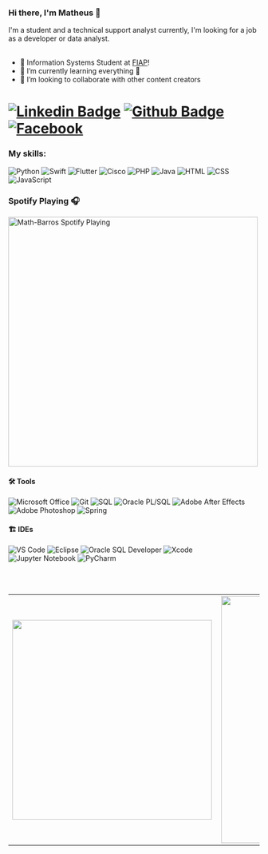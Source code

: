 ### Hi there, I'm Matheus 👋
<p align="left"> 
I'm a student and a technical support analyst currently, I'm looking for a job as a developer or data analyst. <br> <br>

- 🔭 Information Systems Student at [FIAP][fiap]!
- 🌱 I’m currently learning everything 🤣
- 👯 I’m looking to collaborate with other content creators

# [![Linkedin Badge](https://img.shields.io/badge/-LinkedIn-0077B5?style=flat&logo=Linkedin&logoColor=white&link=https://www.linkedin.com/in/mathbarros/)](https://www.linkedin.com/in/mathbarros/) [![Github Badge](https://img.shields.io/badge/-Github-242A2D?style=flat&logo=Github&logoColor=white&link=https://github.com/Math-Barros/)](https://github.com/Math-Barros/) [![Facebook](https://img.shields.io/badge/-facebook-0077B5?style=flat&logo=facebook&logoColor=white&link=https://www.facebook.com/MathBarros711/)](https://www.facebook.com/MathBarros711/) 

### My skills:

![Python](https://img.shields.io/badge/-Python-0077B5?style=flat&logoColor=white&logo=python&link=https://www.python.org/) 
![Swift](https://img.shields.io/badge/-Swift-ffdd19?style=flat&logoColor=white&logo=swift&color=FFA500) 
![Flutter](https://img.shields.io/badge/-flutter-45D1FD?style=flat&logoColor=white&logo=flutter) 
![Cisco](https://img.shields.io/badge/-cisco-FFFAFA?style=flat&logoColor=blue&logo=cisco) 
![PHP](https://img.shields.io/badge/-php-7478AE?style=flat&logoColor=white&logo=php)
![Java](https://img.shields.io/badge/-Java-ff961f?style=flat&logoColor=white&logo=java) 
![HTML](https://img.shields.io/badge/-HTML-ff0d00?style=flat&logoColor=white&logo=html5) 
![CSS](https://img.shields.io/badge/-CSS-196eff?style=flat&logoColor=white&logo=css3) 
![JavaScript](https://img.shields.io/badge/-JavaScript-ffdd19?style=flat&logoColor=white&logo=javascript)

### Spotify Playing 🎧
[<img src="https://novatorem-khaki.vercel.app/api/spotify.py" alt="Math-Barros Spotify Playing" width="500" />](https://open.spotify.com/user/223ehub556bcyvrs42spz755i)

#### 🛠 Tools
![Microsoft Office](https://img.shields.io/badge/-Microsoft_Office-dc5400?style=flat&logoColor=white&logo=microsoft-office) 
![Git](https://img.shields.io/badge/-Git-000?style=flat&logoColor=white&logo=git) 
![SQL](https://img.shields.io/badge/-SQL-1d4a65?style=flat&logoColor=white&logo=mysql)
![Oracle PL/SQL](https://img.shields.io/badge/-Oracle_PL/SQL-f7111a?style=flat&logoColor=white&logo=oracle) 
![Adobe After Effects](https://img.shields.io/badge/-Adobe_after_effects-993399?style=flat&logoColor=white&logo=adobe-after-effects) 
![Adobe Photoshop](https://img.shields.io/badge/-Adobe_Photoshop-0000ff?style=flat&logoColor=white&logo=adobe-photoshop) 
![Spring](https://img.shields.io/badge/-Spring-00d10d?style=flat&logoColor=white&logo=spring)

#### 🏗 IDEs
![VS Code](https://img.shields.io/badge/-Visual_Studio_Code-1880C6?style=flat&logoColor=white&logo=visual-studio)
![Eclipse](https://img.shields.io/badge/-Eclipse-41327C?style=flat&logoColor=white&logo=eclipse) 
![Oracle SQL Developer](https://img.shields.io/badge/-Oracle_SQL_Developer-95AFCB?style=flat&logoColor=white&logo=oracle) 
![Xcode](https://img.shields.io/badge/-Xcode-529EFF?style=flat&logoColor=white&logo=xcode) 
![Jupyter Notebook](https://img.shields.io/badge/-Jupyter_Notebook-F37726?style=flat&logoColor=white&logo=jupyter) 
![PyCharm](https://img.shields.io/badge/-PyCharm-20D68B?style=flat&logoColor=white&logo=pycharm) 

<br />
<br />

<center>
  <table>
    <tr>
        <td><img width="400px" align="left" src="https://github-readme-stats.vercel.app/api/top-langs/?username=Math-Barros&theme=tokyonight&hide=html,TSQL,CSS&layout=compact&count_private=true" /></td>
        <td><img width="495px" align="left" src="https://github-readme-stats.vercel.app/api?username=Math-Barros&theme=tokyonight&show_icons=true&count_private=true" /></td>
    </tr>   
  </table>
</center>

[fiap]: https://www.fiap.com.br
